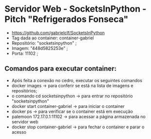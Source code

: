 # Servidor Web - SocketsInPython - Pitch "Refrigerados Fonseca"

- https://github.com/gabrielclf/SocketsInPython 
- Tag dada ao container: container-gabriel
- Repositório: "socketsinpython" ;
- Imagem: "448d5825253e" ;
- Porta: 11102 ;

## Comandos para executar container:
- Após feita a conexão no cedro, executar os seguintes comandos
- docker images -> para conferir se está na lista de imagens e repositórios;
- o comando cd socketsinpython -> para entrar no repositório "socketsinpython"
- docker start container-gabriel -> para iniciar o container
- docker ps -> para verificar se o container está em execução
- palemoon 172.17.0.1:11102 -> para acessar a página armazenada no servidor web
- docker stop container-gabriel -> para fechar o container e parar o acesso
